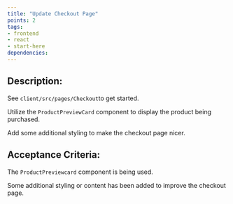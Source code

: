 ```yaml
---
title: "Update Checkout Page"
points: 2
tags: 
- frontend
- react
- start-here
dependencies:
---
```


## Description:

See `client/src/pages/Checkout`to get started.

Utilize the `ProductPreviewCard` component to display the product being purchased.

Add some additional styling to make the checkout page nicer.

## Acceptance Criteria:

The `ProductPreviewcard` component is being used.

Some additional styling or content has been added to improve the checkout page.